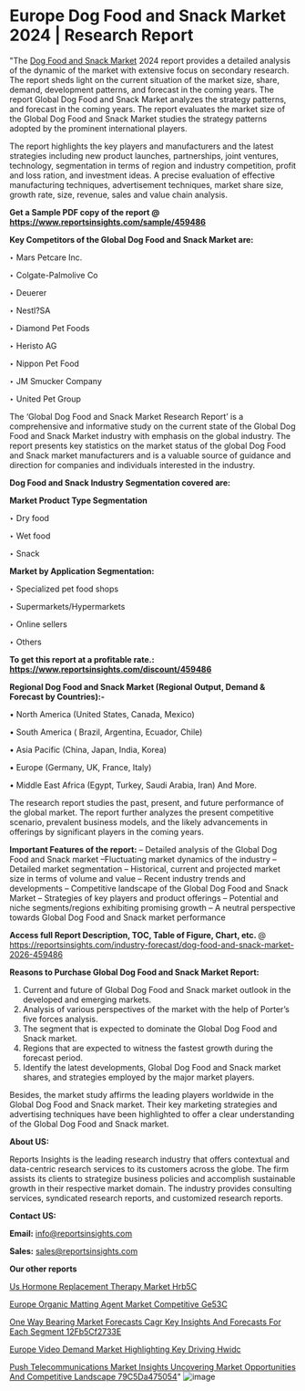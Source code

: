 # Europe Dog Food and Snack Market 2024 | Research Report

"The <a href=https://www.reportsinsights.com/sample/459486>Dog Food and Snack Market</a> 2024 report provides a detailed analysis of the dynamic of the market with extensive focus on secondary research. The report sheds light on the current situation of the market size, share, demand, development patterns, and forecast in the coming years. The report Global Dog Food and Snack Market analyzes the strategy patterns, and forecast in the coming years. The report evaluates the market size of the Global Dog Food and Snack Market studies the strategy patterns adopted by the prominent international players.

The report highlights the key players and manufacturers and the latest strategies including new product launches, partnerships, joint ventures, technology, segmentation in terms of region and industry competition, profit and loss ration, and investment ideas. A precise evaluation of effective manufacturing techniques, advertisement techniques, market share size, growth rate, size, revenue, sales and value chain analysis.

<strong>Get a Sample PDF copy of the report @ <a href=https://www.reportsinsights.com/sample/459486 style=color:#0000ff;>https://www.reportsinsights.com/sample/459486</a></strong>

<strong>Key Competitors of the Global Dog Food and Snack Market are:</strong>

‣ Mars Petcare Inc.

‣ Colgate-Palmolive Co

‣ Deuerer

‣ Nestl?SA

‣ Diamond Pet Foods

‣ Heristo AG

‣ Nippon Pet Food

‣ JM Smucker Company

‣ United Pet Group

The ‘Global Dog Food and Snack Market Research Report’ is a comprehensive and informative study on the current state of the Global Dog Food and Snack Market industry with emphasis on the global industry. The report presents key statistics on the market status of the global Dog Food and Snack market manufacturers and is a valuable source of guidance and direction for companies and individuals interested in the industry.

<strong>Dog Food and Snack Industry Segmentation covered are:</strong>

<strong>Market Product Type Segmentation</strong>

‣ Dry food

‣ Wet food

‣ Snack

<strong>Market by Application Segmentation:</strong>

‣ Specialized pet food shops

‣ Supermarkets/Hypermarkets

‣ Online sellers

‣ Others

<strong>To get this report at a profitable rate.: <a href=https://www.reportsinsights.com/discount/459486 style=color:#0000ff;>https://www.reportsinsights.com/discount/459486</a></strong>

<strong>Regional Dog Food and Snack Market (Regional Output, Demand &amp; Forecast by Countries):-</strong>

• North America (United States, Canada, Mexico)

• South America ( Brazil, Argentina, Ecuador, Chile)

• Asia Pacific (China, Japan, India, Korea)

• Europe (Germany, UK, France, Italy)

• Middle East Africa (Egypt, Turkey, Saudi Arabia, Iran) And More.

The research report studies the past, present, and future performance of the global market. The report further analyzes the present competitive scenario, prevalent business models, and the likely advancements in offerings by significant players in the coming years.

<strong>Important Features of the report:</strong>
– Detailed analysis of the Global Dog Food and Snack market
–Fluctuating market dynamics of the industry
–Detailed market segmentation
– Historical, current and projected market size in terms of volume and value
– Recent industry trends and developments
– Competitive landscape of the Global Dog Food and Snack Market
– Strategies of key players and product offerings
– Potential and niche segments/regions exhibiting promising growth
– A neutral perspective towards Global Dog Food and Snack market performance

<strong>Access full Report Description, TOC, Table of Figure, Chart, etc. </strong>@   <a href=https://reportsinsights.com/industry-forecast/dog-food-and-snack-market-2026-459486 style=color:#0000ff;>https://reportsinsights.com/industry-forecast/dog-food-and-snack-market-2026-459486</a>

<strong>Reasons to Purchase Global Dog Food and Snack Market Report:</strong>
1. Current and future of Global Dog Food and Snack market outlook in the developed and emerging markets.
2. Analysis of various perspectives of the market with the help of Porter’s five forces analysis.
3. The segment that is expected to dominate the Global Dog Food and Snack market.
4. Regions that are expected to witness the fastest growth during the forecast period.
5. Identify the latest developments, Global Dog Food and Snack market shares, and strategies employed by the major market players.

Besides, the market study affirms the leading players worldwide in the Global Dog Food and Snack market. Their key marketing strategies and advertising techniques have been highlighted to offer a clear understanding of the Global Dog Food and Snack market.

<strong><strong>About US</strong>:</strong>

Reports Insights is the leading research industry that offers contextual and data-centric research services to its customers across the globe. The firm assists its clients to strategize business policies and accomplish sustainable growth in their respective market domain. The industry provides consulting services, syndicated research reports, and customized research reports.

<strong>Contact US:</strong>

<p class=><b>Email:</b> <a href=mailto:info@reportsinsights.com>info@reportsinsights.com</a></p>
<p class=><b>Sales:</b> <a href=mailto:sales@reportsinsights.com>sales@reportsinsights.com</a></p>

<strong>Our other reports</strong>

<a href=https://www.linkedin.com/pulse/us-hormone-replacement-therapy-market-hrb5c/>Us Hormone Replacement Therapy Market Hrb5C</a>

<a href=https://www.linkedin.com/pulse/europe-organic-matting-agent-market-competitive-ge53c/>Europe Organic Matting Agent Market Competitive Ge53C</a>

<a href=https://medium.com/@gd336335/one-way-bearing-market-forecasts-cagr-key-insights-and-forecasts-for-each-segment-12fb5cf2733e>One Way Bearing Market Forecasts Cagr Key Insights And Forecasts For Each Segment 12Fb5Cf2733E</a>

<a href=https://www.linkedin.com/pulse/europe-video-demand-market-highlighting-key-driving-hwidc/>Europe Video Demand Market Highlighting Key Driving Hwidc</a>

<a href=https://medium.com/@ruchikakadam73/push-telecommunications-market-insights-uncovering-market-opportunities-and-competitive-landscape-79c5da475054>Push Telecommunications Market Insights Uncovering Market Opportunities And Competitive Landscape 79C5Da475054</a>"
![image](https://github.com/Jaayaachit/RIResearch/assets/158452289/e7a64a50-c116-4881-8091-30b863279388)
